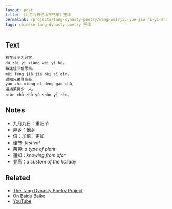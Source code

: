 ```yaml
---
layout: post
title: 《九月九日忆山东兄弟》王维
permalink: /projects/tang-dynasty-poetry/wang-wei/jiu-yue-jiu-ri-yi-shan-dong-xiong-di
tags: chinese tang-dynasty-poetry 王维
---
```


## Text

```
独在异乡为异客，
dú zài yì xiāng wéi yì kè，
每逢佳节倍思亲。
měi féng jiā jié bèi sī qīn。
遥知兄弟登高处，
yáo zhī xiōng dì dēng gāo chǔ,
遍插茱萸少一人。
biàn chā zhū yú shǎo yī rén。
```

## Notes

* 九月九日：重阳节
* 异乡：他乡
* 倍：加倍，更加
* 佳节: *festival*
* 茱萸: *a type of plant*
* 遥知：*knowing from afar*
* 登高：*a custom of the holiday*

## Related

* [The Tang Dynasty Poetry Project](/projects/tang-dynasty-poetry-project)
* [On Baidu Baike](https://baike.baidu.com/item/%E4%B9%9D%E6%9C%88%E4%B9%9D%E6%97%A5%E5%BF%86%E5%B1%B1%E4%B8%9C%E5%85%84%E5%BC%9F)
* [YouTube](https://youtu.be/berURtfPzvs)
